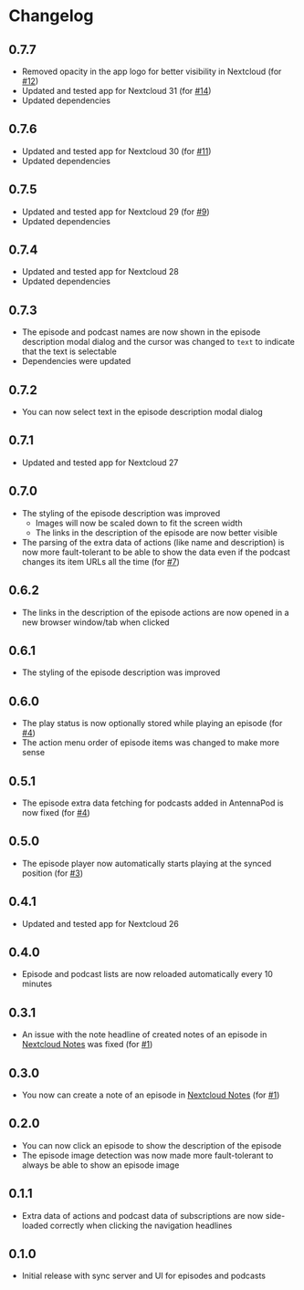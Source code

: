 # Changelog

## 0.7.7
- Removed opacity in the app logo for better visibility in Nextcloud
  (for [#12](https://github.com/pbek/nextcloud-nextpod/issues/12))
- Updated and tested app for Nextcloud 31 (for [#14](https://github.com/pbek/nextcloud-nextpod/issues/14))
- Updated dependencies

## 0.7.6
- Updated and tested app for Nextcloud 30 (for [#11](https://github.com/pbek/nextcloud-nextpod/issues/11))
- Updated dependencies

## 0.7.5
- Updated and tested app for Nextcloud 29 (for [#9](https://github.com/pbek/nextcloud-nextpod/issues/9))
- Updated dependencies

## 0.7.4
- Updated and tested app for Nextcloud 28
- Updated dependencies

## 0.7.3
- The episode and podcast names are now shown in the episode description modal dialog
  and the cursor was changed to `text` to indicate that the text is selectable
- Dependencies were updated

## 0.7.2
- You can now select text in the episode description modal dialog

## 0.7.1
- Updated and tested app for Nextcloud 27

## 0.7.0
- The styling of the episode description was improved
  - Images will now be scaled down to fit the screen width
  - The links in the description of the episode are now better visible
- The parsing of the extra data of actions (like name and description)
  is now more fault-tolerant to be able to show the data even if the
  podcast changes its item URLs all the time (for [#7](https://github.com/pbek/nextcloud-nextpod/issues/7))

## 0.6.2
- The links in the description of the episode actions are now opened
  in a new browser window/tab when clicked

## 0.6.1
- The styling of the episode description was improved

## 0.6.0
- The play status is now optionally stored while playing an episode
  (for [#4](https://github.com/pbek/nextcloud-nextpod/issues/4))
- The action menu order of episode items was changed to make more sense

## 0.5.1
- The episode extra data fetching for podcasts added in AntennaPod is now fixed
  (for [#4](https://github.com/pbek/nextcloud-nextpod/issues/4))

## 0.5.0
- The episode player now automatically starts playing at the synced position
  (for [#3](https://github.com/pbek/nextcloud-nextpod/issues/3))

## 0.4.1
- Updated and tested app for Nextcloud 26

## 0.4.0
- Episode and podcast lists are now reloaded automatically every 10 minutes

## 0.3.1
- An issue with the note headline of created notes of an episode in
  [Nextcloud Notes](https://apps.nextcloud.com/apps/notes) was fixed
  (for [#1](https://github.com/pbek/nextcloud-nextpod/issues/1)) 

## 0.3.0
- You now can create a note of an episode in [Nextcloud Notes](https://apps.nextcloud.com/apps/notes)
  (for [#1](https://github.com/pbek/nextcloud-nextpod/issues/1)) 

## 0.2.0
- You can now click an episode to show the description of the episode
- The episode image detection was now made more fault-tolerant to always be able to show an episode image

## 0.1.1
- Extra data of actions and podcast data of subscriptions are now side-loaded correctly
  when clicking the navigation headlines

## 0.1.0
- Initial release with sync server and UI for episodes and podcasts
